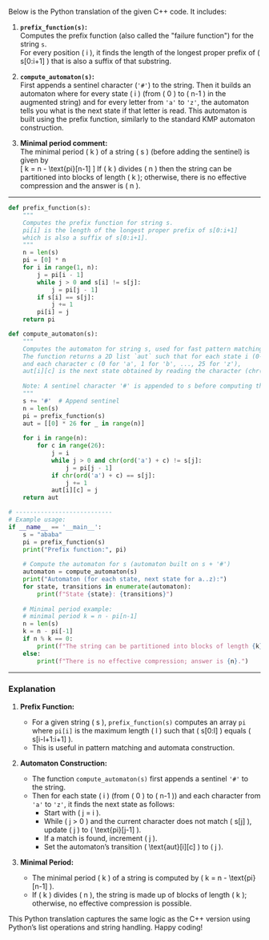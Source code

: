 Below is the Python translation of the given C++ code. It includes:

1. **`prefix_function(s)`:**  
   Computes the prefix function (also called the "failure function") for the string `s`.  
   For every position \( i \), it finds the length of the longest proper prefix of \( s[0:i+1] \) that is also a suffix of that substring.

2. **`compute_automaton(s)`:**  
   First appends a sentinel character (`'#'`) to the string. Then it builds an automaton where for every state \( i \) (from \( 0 \) to \( n-1 \) in the augmented string) and for every letter from `'a'` to `'z'`, the automaton tells you what is the next state if that letter is read. This automaton is built using the prefix function, similarly to the standard KMP automaton construction.

3. **Minimal period comment:**  
   The minimal period \( k \) of a string \( s \) (before adding the sentinel) is given by  
   \[
   k = n - \text{pi}[n-1]
   \]
   If \( k \) divides \( n \) then the string can be partitioned into blocks of length \( k \); otherwise, there is no effective compression and the answer is \( n \).

---

```python
def prefix_function(s):
    """
    Computes the prefix function for string s.
    pi[i] is the length of the longest proper prefix of s[0:i+1]
    which is also a suffix of s[0:i+1].
    """
    n = len(s)
    pi = [0] * n
    for i in range(1, n):
        j = pi[i - 1]
        while j > 0 and s[i] != s[j]:
            j = pi[j - 1]
        if s[i] == s[j]:
            j += 1
        pi[i] = j
    return pi

def compute_automaton(s):
    """
    Computes the automaton for string s, used for fast pattern matching.
    The function returns a 2D list `aut` such that for each state i (0-indexed)
    and each character c (0 for 'a', 1 for 'b', ..., 25 for 'z'),
    aut[i][c] is the next state obtained by reading the character (chr(ord('a')+c)).
    
    Note: A sentinel character '#' is appended to s before computing the automaton.
    """
    s += '#'  # Append sentinel
    n = len(s)
    pi = prefix_function(s)
    aut = [[0] * 26 for _ in range(n)]
    
    for i in range(n):
        for c in range(26):
            j = i
            while j > 0 and chr(ord('a') + c) != s[j]:
                j = pi[j - 1]
            if chr(ord('a') + c) == s[j]:
                j += 1
            aut[i][c] = j
    return aut

# ---------------------------
# Example usage:
if __name__ == '__main__':
    s = "ababa"
    pi = prefix_function(s)
    print("Prefix function:", pi)
    
    # Compute the automaton for s (automaton built on s + '#')
    automaton = compute_automaton(s)
    print("Automaton (for each state, next state for a..z):")
    for state, transitions in enumerate(automaton):
        print(f"State {state}: {transitions}")
    
    # Minimal period example:
    # minimal period k = n - pi[n-1]
    n = len(s)
    k = n - pi[-1]
    if n % k == 0:
        print(f"The string can be partitioned into blocks of length {k}.")
    else:
        print(f"There is no effective compression; answer is {n}.")
```

---

### Explanation

1. **Prefix Function:**  
   - For a given string \( s \), `prefix_function(s)` computes an array `pi` where `pi[i]` is the maximum length \( l \) such that \( s[0:l] \) equals \( s[i-l+1:i+1] \).  
   - This is useful in pattern matching and automata construction.

2. **Automaton Construction:**  
   - The function `compute_automaton(s)` first appends a sentinel `'#'` to the string.  
   - Then for each state \( i \) (from \( 0 \) to \( n-1 \)) and each character from `'a'` to `'z'`, it finds the next state as follows:
     - Start with \( j = i \).  
     - While \( j > 0 \) and the current character does not match \( s[j] \), update \( j \) to \( \text{pi}[j-1] \).  
     - If a match is found, increment \( j \).  
     - Set the automaton’s transition \( \text{aut}[i][c] \) to \( j \).

3. **Minimal Period:**  
   - The minimal period \( k \) of a string is computed by \( k = n - \text{pi}[n-1] \).  
   - If \( k \) divides \( n \), the string is made up of blocks of length \( k \); otherwise, no effective compression is possible.

This Python translation captures the same logic as the C++ version using Python’s list operations and string handling. Happy coding!
